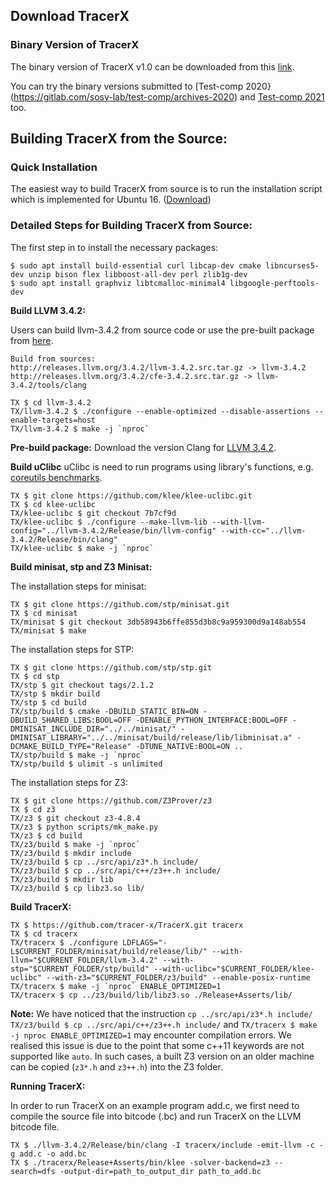 

## Download TracerX

### Binary Version of TracerX

The binary version of TracerX v1.0 can be downloaded from this [link](). 

You can try the binary versions submitted to [Test-comp 2020}(https://gitlab.com/sosy-lab/test-comp/archives-2020) and  [Test-comp 2021](https://gitlab.com/sosy-lab/test-comp/archives-2021/) too. 

## Building TracerX from the Source:

### Quick Installation 

The easiest way to build TracerX from source is to run the installation script which is implemented for Ubuntu 16. ([Download](https://tracer-x.github.io/https://tracer-x.github.io/tracerx-install.sh))

### Detailed Steps for Building TracerX from Source: 


The first step in to install the necessary packages:

```
$ sudo apt install build-essential curl libcap-dev cmake libncurses5-dev unzip bison flex libboost-all-dev perl zlib1g-dev 
$ sudo apt install graphviz libtcmalloc-minimal4 libgoogle-perftools-dev
```       
        
**Build LLVM 3.4.2:**

Users can build llvm-3.4.2 from source code or use the pre-built package from [here](https://releases.llvm.org/download.html#3.4.2).

```
Build from sources:
http://releases.llvm.org/3.4.2/llvm-3.4.2.src.tar.gz -> llvm-3.4.2
http://releases.llvm.org/3.4.2/cfe-3.4.2.src.tar.gz -> llvm-3.4.2/tools/clang
              
TX $ cd llvm-3.4.2
TX/llvm-3.4.2 $ ./configure --enable-optimized --disable-assertions --enable-targets=host
TX/llvm-3.4.2 $ make -j `nproc`
```              
            
**Pre-build package:**
Download the version Clang for [LLVM 3.4.2](https://releases.llvm.org/download.html#3.4.2).

**Build uClibc**
uClibc is need to run programs using library's functions, e.g. [coreutils benchmarks](https://github.com/tracer-x/TracerX-examples/tree/master/new_coreutils).
          
```
TX $ git clone https://github.com/klee/klee-uclibc.git
TX $ cd klee-uclibc
TX/klee-uclibc $ git checkout 7b7cf9d
TX/klee-uclibc $ ./configure --make-llvm-lib --with-llvm-config="../llvm-3.4.2/Release/bin/llvm-config" --with-cc="../llvm-3.4.2/Release/bin/clang"
TX/klee-uclibc $ make -j `nproc`
```          
        
**Build minisat, stp and Z3 Minisat:**

The installation steps for minisat:

```
TX $ git clone https://github.com/stp/minisat.git
TX $ cd minisat
TX/minisat $ git checkout 3db58943b6ffe855d3b8c9a959300d9a148ab554
TX/minisat $ make
```              
            
The installation steps for STP:

```              
TX $ git clone https://github.com/stp/stp.git
TX $ cd stp
TX/stp $ git checkout tags/2.1.2
TX/stp $ mkdir build
TX/stp $ cd build
TX/stp/build $ cmake -DBUILD_STATIC_BIN=ON -DBUILD_SHARED_LIBS:BOOL=OFF -DENABLE_PYTHON_INTERFACE:BOOL=OFF -DMINISAT_INCLUDE_DIR="../../minisat/" -DMINISAT_LIBRARY="../../minisat/build/release/lib/libminisat.a" -DCMAKE_BUILD_TYPE="Release" -DTUNE_NATIVE:BOOL=ON ..
TX/stp/build $ make -j `nproc`
TX/stp/build $ ulimit -s unlimited
```              
            
The installation steps for Z3:

```
TX $ git clone https://github.com/Z3Prover/z3
TX $ cd z3
TX/z3 $ git checkout z3-4.8.4
TX/z3 $ python scripts/mk_make.py
TX/z3 $ cd build
TX/z3/build $ make -j `nproc`
TX/z3/build $ mkdir include
TX/z3/build $ cp ../src/api/z3*.h include/
TX/z3/build $ cp ../src/api/c++/z3++.h include/
TX/z3/build $ mkdir lib
TX/z3/build $ cp libz3.so lib/
```             

            
**Build TracerX:**

```          
TX $ https://github.com/tracer-x/TracerX.git tracerx
TX $ cd tracerx
TX/tracerx $ ./configure LDFLAGS="-L$CURRENT_FOLDER/minisat/build/release/lib/" --with-llvm="$CURRENT_FOLDER/llvm-3.4.2" --with-stp="$CURRENT_FOLDER/stp/build" --with-uclibc="$CURRENT_FOLDER/klee-uclibc" --with-z3="$CURRENT_FOLDER/z3/build" --enable-posix-runtime
TX/tracerx $ make -j `nproc` ENABLE_OPTIMIZED=1
TX/tracerx $ cp ../z3/build/lib/libz3.so ./Release+Asserts/lib/
```         


**Note:** We have noticed that the instruction `cp ../src/api/z3*.h include/ TX/z3/build $ cp ../src/api/c++/z3++.h include/` and `TX/tracerx $ make -j nproc ENABLE_OPTIMIZED=1`
may encounter compilation errors. We realised this issue is due to the point that some c++11 keywords are not supported like `auto`. In such cases, a built Z3 version on an older machine can be copied (`z3*.h` and `z3++.h`) into the Z3 folder. 
        
**Running TracerX:**

In order to run TracerX on an example program add.c, we first need to compile the source file into bitcode (.bc) and run TracerX on the LLVM bitcode file.

```
TX $ ./llvm-3.4.2/Release/bin/clang -I tracerx/include -emit-llvm -c -g add.c -o add.bc
TX $ ./tracerx/Release+Asserts/bin/klee -solver-backend=z3 --search=dfs -output-dir=path_to_output_dir path_to_add.bc
```       
        
